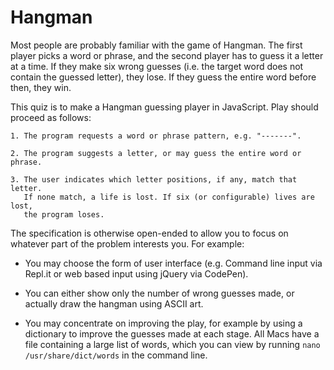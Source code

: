 # Hangman

Most people are probably familiar with the game of Hangman. The first player picks a word or phrase, and the second player has to guess it a letter at a time. If they make six wrong guesses (i.e. the target word does not contain the guessed letter), they lose. If they guess the entire word before then, they win.

This quiz is to make a Hangman guessing player in JavaScript. Play should proceed as follows:

```
1. The program requests a word or phrase pattern, e.g. "-------".

2. The program suggests a letter, or may guess the entire word or phrase.

3. The user indicates which letter positions, if any, match that letter.
   If none match, a life is lost. If six (or configurable) lives are lost,
   the program loses.
```

The specification is otherwise open-ended to allow you to focus on whatever part of the problem interests you. For example:

* You may choose the form of user interface (e.g. Command line input via Repl.it or web based input using jQuery via CodePen).

* You can either show only the number of wrong guesses made, or actually draw the hangman using ASCII art.

* You may concentrate on improving the play, for example by using a dictionary to improve the guesses made at each stage. All Macs have a file containing a large list of words, which you can view by running `nano /usr/share/dict/words` in the command line.
